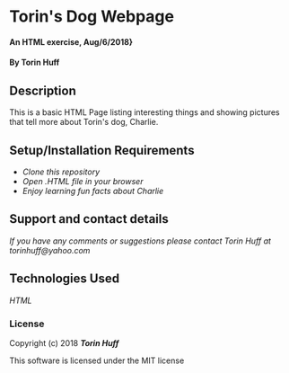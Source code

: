 # Torin's Dog Webpage

#### An HTML exercise, Aug/6/2018}

#### By Torin Huff

## Description

This is a basic HTML Page listing interesting things and showing pictures that tell more about Torin's dog, Charlie.

## Setup/Installation Requirements

* _Clone this repository_
* _Open .HTML file in your browser_
* _Enjoy learning fun facts about Charlie_

## Support and contact details

_If you have any comments or suggestions please contact Torin Huff at torinhuff@yahoo.com_

## Technologies Used

_HTML_

### License

Copyright (c) 2018 **_Torin Huff_**

This software is licensed under the MIT license
